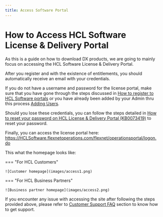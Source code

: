 ```yaml
---
title: Access Software Portal
---
```

# How to Access HCL Software License & Delivery Portal

As this is a guide on how to download DX products, we are going to mainly focus on accessing the HCL Software License & Delivery Portal.

After you register and with the existence of entitlements, you should automatically receive an email with your credentials.

If you do not have a username and password for the license portal, make sure that you have gone through the steps discussed in [How to register to HCL Software portals](register-for-access.md) or you have already been added by your Admin thru this process [Adding Users](common-tasks.md#adding-users).

Should you lose these credentials, you can follow the steps detailed in [How to reset your password on HCL License & Delivery Portal (KB0073419)](https://HCLSoftware.flexnetoperations.com/flexnet/operationsportal/logon.do) to reset your password.

Finally, you can access the license portal here: <https://HCLSoftware.flexnetoperations.com/flexnet/operationsportal/logon.do>

This what the homepage looks like:

=== "For HCL Customers"
    
    ![Customer homepage](images/access1.png)

=== "For HCL Business Partners"

    ![Business partner homepage](images/access2.png)

If you encounter any issue with accessing the site after following the steps provided above, please refer to [Customer Support FAQ](support-faqs.md) section to know how to get support.